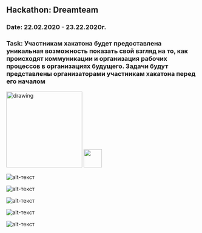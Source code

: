 ## Hackathon: Dreamteam
### Date: 22.02.2020 - 23.22.2020г.
### Task: Участникам хакатона будет предоставлена уникальная возможность показать свой взгляд на то, как происходят коммуникации и организация рабочих процессов в организациях будущего. Задачи будут представлены организаторами участникам хакатона перед его началом

<img src="https://github.com/EvilGeniusesProjects/Resource/blob/master/HackathonDreamteam/window1.jpg" alt="drawing" width="200"/>
<img src=https://github.com/EvilGeniusesProjects/Resource/blob/master/HackathonDreamteam/window1.jpg" width="48">

![alt-текст](https://github.com/EvilGeniusesProjects/Resource/blob/master/HackathonDreamteam/window1.jpg "")

![alt-текст](https://github.com/EvilGeniusesProjects/Resource/blob/master/HackathonDreamteam/window2.jpg "")

![alt-текст](https://github.com/EvilGeniusesProjects/Resource/blob/master/HackathonDreamteam/window3.jpg "")

![alt-текст](https://github.com/EvilGeniusesProjects/Resource/blob/master/HackathonDreamteam/window4.jpg "")

![alt-текст](https://github.com/EvilGeniusesProjects/Resource/blob/master/HackathonDreamteam/window5.jpg "")
